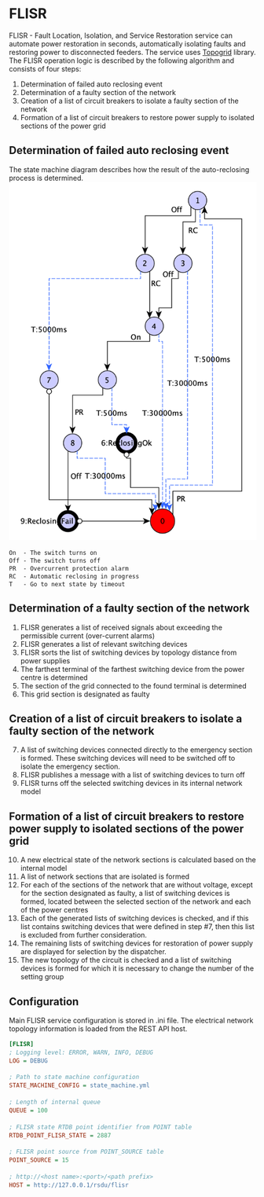 # FLISR
FLISR - Fault Location, Isolation, and Service Restoration service can automate power restoration in seconds,
automatically isolating faults and restoring power to disconnected feeders. The service uses [Topogrid](https://github.com/PVKonovalov/topogrid) library.
The FLISR operation logic is described by the following algorithm and consists of four steps:
1. Determination of failed auto reclosing event
2. Determination of a faulty section of the network
3. Creation of a list of circuit breakers to isolate a faulty section of the network
4. Formation of a list of circuit breakers to restore power supply to isolated sections of the power grid
## Determination of failed auto reclosing event
The state machine diagram describes how the result of the auto-reclosing process is determined.
![State machine diagram](assets/StateMachineDiagram.png)
```
On  - The switch turns on
Off - The switch turns off
PR  - Overcurrent protection alarm
RC  - Automatic reclosing in progress
T   - Go to next state by timeout
```
## Determination of a faulty section of the network
1. FLISR generates a list of received signals about exceeding the permissible current (over-current alarms)
2. FLISR generates a list of relevant switching devices
3. FLISR sorts the list of switching devices by topology distance from power supplies
4. The farthest terminal of the farthest switching device from the power centre is determined
5. The section of the grid connected to the found terminal is determined
6. This grid section is designated as faulty
## Creation of a list of circuit breakers to isolate a faulty section of the network
7. A list of switching devices connected directly to the emergency section is formed. These switching devices will need to be switched off to isolate the emergency section.
8. FLISR publishes a message with a list of switching devices to turn off
9. FLISR turns off the selected switching devices in its internal network model
## Formation of a list of circuit breakers to restore power supply to isolated sections of the power grid
10. A new electrical state of the network sections is calculated based on the internal model
11. A list of network sections that are isolated is formed
12. For each of the sections of the network that are without voltage, except for the section designated as faulty, a list of switching devices is formed, located between the selected section of the network and each of the power centres
13. Each of the generated lists of switching devices is checked, and if this list contains switching devices that were defined in step #7, then this list is excluded from further consideration.
14. The remaining lists of switching devices for restoration of power supply are displayed for selection by the dispatcher.
15. The new topology of the circuit is checked and a list of switching devices is formed for which it is necessary to change the number of the setting group


## Configuration 
Main FLISR service configuration is stored in .ini file. The electrical network topology information is loaded from the REST API host.
```ini
[FLISR]
; Logging level: ERROR, WARN, INFO, DEBUG
LOG = DEBUG

; Path to state machine configuration
STATE_MACHINE_CONFIG = state_machine.yml

; Length of internal queue
QUEUE = 100

; FLISR state RTDB point identifier from POINT table
RTDB_POINT_FLISR_STATE = 2887

; FLISR point source from POINT_SOURCE table
POINT_SOURCE = 15

; http://<host name>:<port>/<path prefix>
HOST = http://127.0.0.1/rsdu/flisr
```

